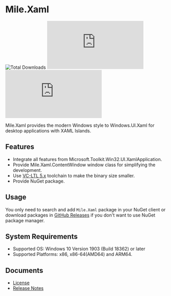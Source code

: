 ﻿# Mile.Xaml

![Total Downloads](https://img.shields.io/github/downloads/ProjectMile/Mile.Xaml/total)
[![GitHub Releases](https://img.shields.io/github/v/release/ProjectMile/Mile.Xaml?include_prereleases)](https://github.com/ProjectMile/Mile.Xaml/releases)
[![NuGet Package](https://img.shields.io/nuget/vpre/Mile.Xaml)](https://www.nuget.org/packages/Mile.Xaml)

Mile.Xaml provides the modern Windows style to Windows.UI.Xaml for desktop 
applications with XAML Islands.

## Features

- Integrate all features from Microsoft.Toolkit.Win32.UI.XamlApplication.
- Provide Mile.Xaml.ContentWindow window class for simplifying the development.
- Use [VC-LTL 5.x](https://github.com/Chuyu-Team/VC-LTL5) toolchain to make the
  binary size smaller.
- Provide NuGet package.

## Usage

You only need to search and add `Mile.Xaml` package in your NuGet client or 
download packages in 
[GitHub Releases](https://github.com/ProjectMile/Mile.Xaml/releases) if you
don't want to use NuGet package manager.

## System Requirements

- Supported OS: Windows 10 Version 1903 (Build 18362) or later
- Supported Platforms: x86, x86-64(AMD64) and ARM64.

## Documents

- [License](https://github.com/ProjectMile/Mile.Xaml/blob/main/License.md)
- [Release Notes](https://github.com/ProjectMile/Mile.Xaml/blob/main/ReleaseNotes.md)

